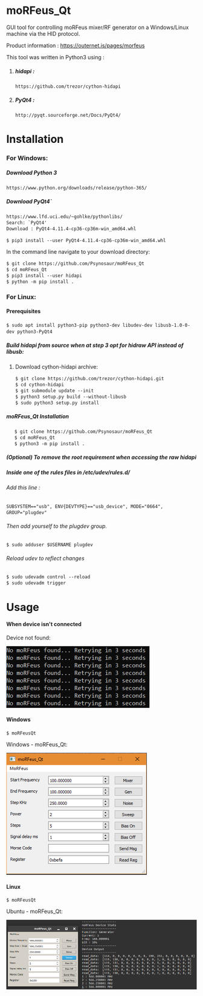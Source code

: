 # moRFeus_Qt

GUI tool for controlling moRFeus mixer/RF generator
on a Windows/Linux machine via the HID protocol.

Product information : https://outernet.is/pages/morfeus

This tool was written in Python3 using :

1. ##### hidapi :

       https://github.com/trezor/cython-hidapi

2. ##### PyQt4  :

       http://pyqt.sourceforge.net/Docs/PyQt4/

Installation  
============

### For Windows:

##### Download Python 3

    https://www.python.org/downloads/release/python-365/

##### Download PyQt4`

    https://www.lfd.uci.edu/~gohlke/pythonlibs/
    Search: `PyQt4'
    Download : PyQt4‑4.11.4‑cp36‑cp36m‑win_amd64.whl
    
   `$ pip3 install --user PyQt4-4.11.4-cp36-cp36m-win_amd64.whl`

In the command line navigate to your download directory:

    $ git clone https://github.com/Psynosaur/moRFeus_Qt
    $ cd moRFeus_Qt
    $ pip3 install --user hidapi
    $ python -m pip install .

### For Linux:
#### Prerequisites

  `$ sudo apt install python3-pip python3-dev libudev-dev libusb-1.0-0-dev python3-PyQt4`


##### Build hidapi from source when at step 3 opt for hidraw API instead of libusb:
1. Download cython-hidapi archive:

       $ git clone https://github.com/trezor/cython-hidapi.git
       $ cd cython-hidapi
       $ git submodule update --init
       $ python3 setup.py build --without-libusb
       $ sudo python3 setup.py install

##### moRFeus_Qt Installation

       $ git clone https://github.com/Psynosaur/moRFeus_Qt
       $ cd moRFeus_Qt
       $ python3 -m pip install .

##### (Optional) To remove the root requirement when accessing the raw hidapi

##### Inside one of the rules files in /etc/udev/rules.d/

###### Add this line :

    SUBSYSTEM=="usb", ENV{DEVTYPE}=="usb_device", MODE="0664", GROUP="plugdev"


###### Then add yourself to the plugdev group.

    $ sudo adduser $USERNAME plugdev

###### Reload udev to reflect changes

    $ sudo udevadm control --reload
    $ sudo udevadm trigger

Usage
=====
#### When device isn't connected

Device not found:

![alt text][DNF]

[DNF]: ./moRFeusQt/imgs/dnf.png "moRFeus_Qt"

#### Windows
    $ moRFeusQt

Windows - moRFeus_Qt:

![alt text][moRFeus]

[moRFeus]: ./moRFeusQt/imgs/windows.png "moRFeus_Qt"

#### Linux
    $ moRFeusQt

Ubuntu - moRFeus_Qt:

![alt text][moRFeusLinux]

[moRFeusLinux]: ./moRFeusQt/imgs/linux.png "moRFeus_Qt_linux"
